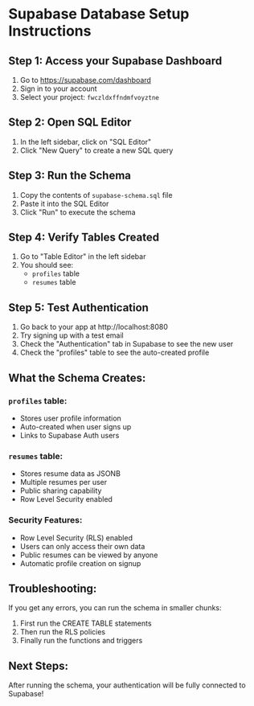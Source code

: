 # Supabase Database Setup Instructions

## Step 1: Access your Supabase Dashboard
1. Go to https://supabase.com/dashboard
2. Sign in to your account
3. Select your project: `fwczldxffndmfvoyztne`

## Step 2: Open SQL Editor
1. In the left sidebar, click on "SQL Editor"
2. Click "New Query" to create a new SQL query

## Step 3: Run the Schema
1. Copy the contents of `supabase-schema.sql` file
2. Paste it into the SQL Editor
3. Click "Run" to execute the schema

## Step 4: Verify Tables Created
1. Go to "Table Editor" in the left sidebar
2. You should see:
   - `profiles` table
   - `resumes` table

## Step 5: Test Authentication
1. Go back to your app at http://localhost:8080
2. Try signing up with a test email
3. Check the "Authentication" tab in Supabase to see the new user
4. Check the "profiles" table to see the auto-created profile

## What the Schema Creates:

### `profiles` table:
- Stores user profile information
- Auto-created when user signs up
- Links to Supabase Auth users

### `resumes` table:
- Stores resume data as JSONB
- Multiple resumes per user
- Public sharing capability
- Row Level Security enabled

### Security Features:
- Row Level Security (RLS) enabled
- Users can only access their own data
- Public resumes can be viewed by anyone
- Automatic profile creation on signup

## Troubleshooting:
If you get any errors, you can run the schema in smaller chunks:
1. First run the CREATE TABLE statements
2. Then run the RLS policies
3. Finally run the functions and triggers

## Next Steps:
After running the schema, your authentication will be fully connected to Supabase!
